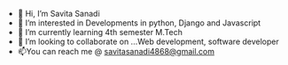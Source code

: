 - 👋 Hi, I’m Savita Sanadi
- 👀 I’m interested in Developments in python, Django and Javascript
- 🌱 I’m currently learning 4th semester M.Tech
- 💞️ I’m looking to collaborate on ...Web development, software developer
- 📫You can reach me @ savitasanadi4868@gmail.com 

<!---
savitasanadi4968/savitasanadi4968 is a ✨ special ✨ repository because its `README.md` (this file) appears on your GitHub profile.
You can click the Preview link to take a look at your changes.
--->
